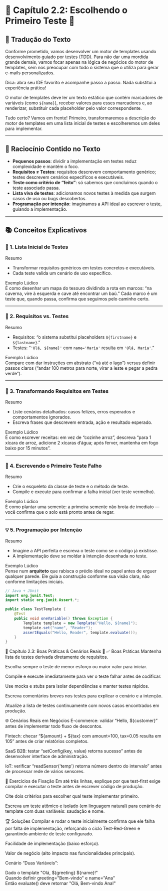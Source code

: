# 🚀 Capítulo 2.2: Escolhendo o Primeiro Teste 🎯

## 📝 Tradução do Texto

Conforme prometido, vamos desenvolver um motor de templates usando desenvolvimento guiado por testes (TDD). Para não dar uma mordida grande demais, vamos focar apenas na lógica de negócios do motor de templates, sem nos preocupar com todo o sistema que o utiliza para gerar e-mails personalizados.

Dica: abra seu IDE favorito e acompanhe passo a passo. Nada substitui a experiência prática!

O motor de templates deve ler um texto estático que contém marcadores de variáveis (como `${name}`), receber valores para esses marcadores e, ao renderizar, substituir cada placeholder pelo valor correspondente.

Tudo certo? Vamos em frente! Primeiro, transformaremos a descrição do motor de templates em uma lista inicial de testes e escolheremos um deles para implementar.

---

## 🧠 Raciocínio Contido no Texto

- **Pequenos passos**: dividir a implementação em testes reduz complexidade e mantém o foco.  
- **Requisitos ≠ Testes**: requisitos descrevem comportamento genérico; testes descrevem cenários específicos e executáveis.  
- **Teste como critério de “feito”**: só sabemos que concluímos quando o teste associado passa.  
- **Lista viva de testes**: adicionamos novos testes à medida que surgem casos de uso ou bugs descobertos.  
- **Programação por intenção**: imaginamos a API ideal ao escrever o teste, guiando a implementação.

---

## 📚 Conceitos Explicativos

### 📝 1. Lista Inicial de Testes

Resumo  
- Transformar requisitos genéricos em testes concretos e executáveis.  
- Cada teste valida um cenário de uso específico.

Exemplo Lúdico  
É como desenhar um mapa do tesouro dividindo a rota em marcos: “na caverna, vire à esquerda e cave até encontrar um baú.” Cada marco é um teste que, quando passa, confirma que seguimos pelo caminho certo.

---

### 🔀 2. Requisitos vs. Testes

Resumo  
- Requisitos: “o sistema substitui placeholders `${firstname}` e `${lastname}`.”  
- Testes: “`'Olá, ${name}'` com `name='Maria'` resulta em `'Olá, Maria'`.”

Exemplo Lúdico  
Compare com dar instruções em abstrato (“vá até o lago”) versus definir passos claros (“andar 100 metros para norte, virar a leste e pegar a pedra verde”).

---

### 🔄 3. Transformando Requisitos em Testes

Resumo  
- Liste cenários detalhados: casos felizes, erros esperados e comportamentos ignorados.  
- Escreva frases que descrevem entrada, ação e resultado esperado.

Exemplo Lúdico  
É como escrever receitas: em vez de “cozinhe arroz”, descreva “para 1 xícara de arroz, adicione 2 xícaras d’água; após ferver, mantenha em fogo baixo por 15 minutos”.

---

### 🚧 4. Escrevendo o Primeiro Teste Falho

Resumo  
- Crie o esqueleto da classe de teste e o método de teste.  
- Compile e execute para confirmar a falha inicial (ver teste vermelho).

Exemplo Lúdico  
É como plantar uma semente: a primeira semente não brota de imediato — você confirma que o solo está pronto antes de regar.

---

### 💡 5. Programação por Intenção

Resumo  
- Imagine a API perfeita e escreva o teste como se o código já existisse.  
- A implementação deve se moldar à intenção desenhada no teste.

Exemplo Lúdico  
Pense num **arquiteto** que rabisca o prédio ideal no papel antes de erguer qualquer parede. Ele guia a construção conforme sua visão clara, não conforme limitações iniciais.

```java
// Java + JUnit
import org.junit.Test;
import static org.junit.Assert.*;

public class TestTemplate {
    @Test
    public void oneVariable() throws Exception {
        Template template = new Template("Hello, ${name}");
        template.set("name", "Reader");
        assertEquals("Hello, Reader", template.evaluate());
    }
}
```

💼 Capítulo 2.3: Boas Práticas & Cenários Reais 🌟
✅ Boas Práticas
Mantenha lista de testes derivada diretamente de requisitos.

Escolha sempre o teste de menor esforço ou maior valor para iniciar.

Compile e execute imediatamente para ver o teste falhar antes de codificar.

Use mocks e stubs para isolar dependências e manter testes rápidos.

Escreva comentários breves nos testes para explicar o cenário e a intenção.

Atualize a lista de testes continuamente com novos casos encontrados em produção.

🌐 Cenários Reais em Negócios
E-commerce: validar “Hello, ${customer}” antes de implementar todo fluxo de descontos.

Fintech: checar “${amount} + ${tax} com amount=100, tax=0.05 resulta em 105” antes de criar relatórios completos.

SaaS B2B: testar “setConfig(key, value) retorna sucesso” antes de desenvolver interface de administração.

IoT: verificar “readSensor('temp') retorna número dentro do intervalo” antes de processar rede de vários sensores.

📝 Exercícios de Fixação
Em até três linhas, explique por que test-first exige compilar e executar o teste antes de escrever código de produção.

Cite dois critérios para escolher qual teste implementar primeiro.

Escreva um teste atômico e isolado (em linguagem natural) para cenário de template com duas variáveis: saudação e nome.

🏆 Soluções
Compilar e rodar o teste inicialmente confirma que ele falha por falta de implementação, reforçando o ciclo Test-Red-Green e garantindo ambiente de teste configurado.

Facilidade de implementação (baixo esforço).

Valor de negócio (alto impacto nas funcionalidades principais).

Cenário “Duas Variáveis”:

Dado o template "Olá, ${greeting} ${name}!"  
Quando definir greeting="Bem-vindo" e name="Ana"  
Então evaluate() deve retornar "Olá, Bem-vindo Ana!"  